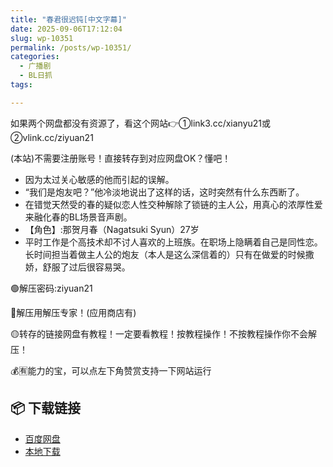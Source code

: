 ```yaml
---
title: "春君很迟钝[中文字幕]"
date: 2025-09-06T17:12:04
slug: wp-10351
permalink: /posts/wp-10351/
categories:
  - 广播剧
  - BL日抓
tags:

---
```


如果两个网盘都没有资源了，看这个网站👉①link3.cc/xianyu21或②vlink.cc/ziyuan21

(本站)不需要注册账号！直接转存到对应网盘OK？懂吧！

*   因为太过关心敏感的他而引起的误解。
*   “我们是炮友吧？”他冷淡地说出了这样的话，这时突然有什么东西断了。
*   在错觉天然受的春的疑似恋人性交种解除了锁链的主人公，用真心的浓厚性爱来融化春的BL场景音声剧。
*   【角色】:那贺月春（Nagatsuki Syun）27岁
*   平时工作是个高技术却不讨人喜欢的上班族。在职场上隐瞒着自己是同性恋。长时间担当着做主人公的炮友（本人是这么深信着的）只有在做爱的时候撒娇，舒服了过后很容易哭。

🟢解压密码:ziyuan21

🔵解压用解压专家！(应用商店有)

🟡转存的链接网盘有教程！一定要看教程！按教程操作！不按教程操作你不会解压！

💰🈶能力的宝，可以点左下角赞赏支持一下网站运行

## 📦 下载链接
- [百度网盘](https://blziyuan21.com/pay-download/10351?key=aea1e27658&down_id=0)
- [本地下载](https://blziyuan21.com/pay-download/10351?key=aea1e27658&down_id=1)

